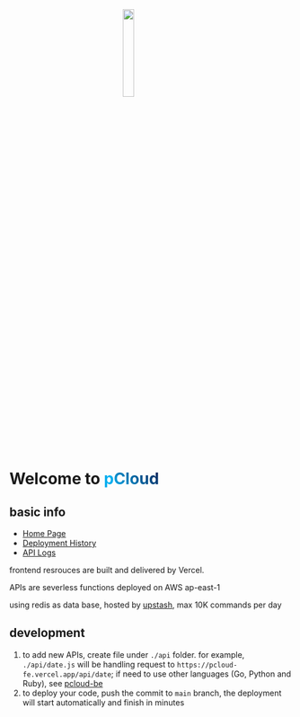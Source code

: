 <img src="https://i.imgur.com/eBbvYH8.png" style="display: block; margin: auto; width: 20%;" />

# Welcome to <span><span style="color: #00aeef;">p</span><span style="background-image: -moz-linear-gradient(45deg, #00aeef, #061b51);background-image: linear-gradient(45deg, #00aeef, #061b51);background-size: 100%;background-repeat: repeat;-webkit-background-clip: text;-webkit-text-fill-color: transparent;-moz-background-clip: text;-moz-text-fill-color: transparent;">Cloud</span></span>

## basic info

* [Home Page](https://pcloud-fe.vercel.app/)
* [Deployment History](https://vercel.com/pcloud-fe/pcloud-fe/deployments)
* [API Logs](https://vercel.com/pcloud-fe/pcloud-fe/DLjxmfREGcDWfHs2d3qs9gSpVcPJ/functions?name=api%2Fdate.go)

frontend resrouces are built and delivered by Vercel.

APIs are severless functions deployed on AWS ap-east-1

using redis as data base, hosted by [upstash](https://console.upstash.com/redis/d67541bf-3904-488d-a612-6ecf5393891e), max 10K commands per day

## development

1. to add new APIs, create file under `./api` folder. for example, `./api/date.js` will be handling request to `https://pcloud-fe.vercel.app/api/date`; if need to use other languages (Go, Python and Ruby), see [pcloud-be](https://github.com/wanghaoPolar/pcloud-be/tree/main)
2. to deploy your code, push the commit to `main` branch, the deployment will start automatically and finish in minutes
